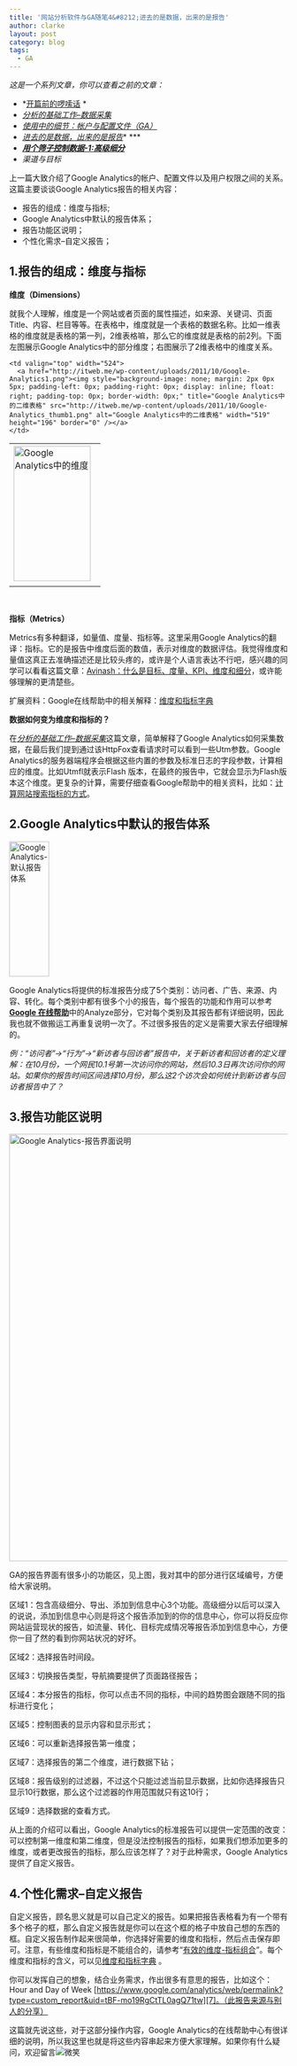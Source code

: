 ```yaml
---
title: '网站分析软件与GA随笔4&#8212;进去的是数据，出来的是报告'
author: clarke
layout: post
category: blog
tags:
  - GA
---
```

*这是一个系列文章，你可以查看之前的文章：*

*   *[开篇前的啰嗦话][1] *
*   *[分析的基础工作–数据采集][2]*
*   *[使用中的细节：帐户与配置文件（GA）][3]*
*   *<a href="http://itweb.me/?p=127" target="_blank">进去的是数据，出来的是报告</a>** ***
*   <a title="用个筛子控制数据-1：高级细分" href="http://itweb.me/?p=152" target="_blank"><em><strong>用个筛子控制数据-1:高级细分 </strong></em></a>
*   *渠道与目标*

上一篇大致介绍了Google Analytics的帐户、配置文件以及用户权限之间的关系。这篇主要谈谈Google Analytics报告的相关内容：

*   报告的组成：维度与指标;
*   Google Analytics中默认的报告体系；
*   报告功能区说明；
*   个性化需求&#8211;自定义报告；

<!--more-->

## 1.报告的组成：维度与指标

**维度（Dimensions）**

就我个人理解，维度是一个网站或者页面的属性描述，如来源、关键词、页面Title、内容、栏目等等。在表格中，维度就是一个表格的数据名称。比如一维表格的维度就是表格的第一列，2维表格嘛，那么它的维度就是表格的前2列。下面左图展示Google Analytics中的部分维度；右图展示了2维表格中的维度关系。

<table width="700" border="0" cellspacing="0" cellpadding="2">
  <tr>
    <td valign="top" width="139">
      <a href="http://itweb.me/wp-content/uploads/2011/10/Google-Analytics.png"><img style="background-image: none; margin: 2px 10px 5px 0px; padding-left: 0px; padding-right: 0px; display: inline; float: left; padding-top: 0px; border-width: 0px;" title="Google Analytics中的维度" src="http://itweb.me/wp-content/uploads/2011/10/Google-Analytics_thumb.png" alt="Google Analytics中的维度" width="139" height="244" border="0" /></a>
    </td>
    
    <td valign="top" width="524">
      <a href="http://itweb.me/wp-content/uploads/2011/10/Google-Analytics1.png"><img style="background-image: none; margin: 2px 0px 5px; padding-left: 0px; padding-right: 0px; display: inline; float: right; padding-top: 0px; border-width: 0px;" title="Google Analytics中的二维表格" src="http://itweb.me/wp-content/uploads/2011/10/Google-Analytics_thumb1.png" alt="Google Analytics中的二维表格" width="519" height="196" border="0" /></a>
    </td>
  </tr>
</table>

&nbsp;

**指标（Metrics）**

Metrics有多种翻译，如量值、度量、指标等。这里采用Google Analytics的翻译：指标。它的是报告中维度后面的数值，表示对维度的数据评估。我觉得维度和量值这真正去准确描述还是比较头疼的，或许是个人语言表达不行吧，感兴趣的同学可以看看这篇文章：<a href="http://www.chinawebanalytics.cn/wa-basic-terms/" target="_blank">Avinash：什么是目标、度量、KPI、维度和细分</a>，或许能够理解的更清楚些。

扩展资料：Google在线帮助中的相关解释：<a href="http://www.google.com/support/analyticshelp/bin/topic.py?hl=zh-Hans&topic=1006229" target="_blank">维度和指标字典</a>

**数据如何变为维度和指标的？**

在[*分析的基础工作–数据采集*][4]这篇文章，简单解释了Google Analytics如何采集数据，在最后我们提到通过该HttpFox查看请求时可以看到一些Utm参数。Google Analytics的服务器端程序会根据这些内置的参数及标准日志的字段参数，计算相应的维度。比如Utmfl就表示Flash 版本，在最终的报告中，它就会显示为Flash版本这个维度。更复杂的计算，需要仔细查看Google帮助中的相关资料，比如：<a href="http://www.google.com/support/analyticshelp/bin/answer.py?hl=zh-Hans&answer=1032321&topic=1120718" target="_blank">计算网站搜索指标的方式</a>。

## 2.Google Analytics中默认的报告体系

[<img style="background-image: none; padding-left: 0px; padding-right: 0px; display: inline; padding-top: 0px; border-width: 0px;" title="Google Analytics-默认报告体系" src="http://itweb.me/wp-content/uploads/2011/10/Google-Analytics-_thumb.png" alt="Google Analytics-默认报告体系" width="72" height="244" border="0" />][5]

Google Analytics将提供的标准报告分成了5个类别：访问者、广告、来源、内容、转化。每个类别中都有很多个小的报告，每个报告的功能和作用可以参考<a href="http://www.google.com/support/analyticshelp/" target="_blank"><strong>Google 在线帮助</strong></a>中的Analyze部分，它对每个类别及其报告都有详细说明，因此我也就不做搬运工再重复说明一次了。不过很多报告的定义是需要大家去仔细理解的。

*例：“访问者”->“行为”->“新访者与回访者”报告中，关于新访者和回访者的定义理解：在10月份，一个网民10.1号第一次访问你的网站，然后10.3日再次访问你的网站。如果你的报告时间区间选择10月份，那么这2个访次会如何统计到新访者与回访者报告中了？*

## 3.报告功能区说明

[<img style="background-image: none; padding-left: 0px; padding-right: 0px; display: inline; padding-top: 0px; border-width: 0px;" title="Google Analytics-报告界面说明" src="http://itweb.me/wp-content/uploads/2011/10/Google-Analytics-_thumb1.png" alt="Google Analytics-报告界面说明" width="986" height="772" border="0" />][6]

GA的报告界面有很多小的功能区，见上图，我对其中的部分进行区域编号，方便给大家说明。

区域1：包含高级细分、导出、添加到信息中心3个功能。高级细分以后可以深入的说说，添加到信息中心则是将这个报告添加到的你的信息中心，你可以将反应你网站运营现状的报告，如流量、转化、目标完成情况等报告添加到信息中心，方便你一目了然的看到你网站状况的好坏。

区域2：选择报告时间段。

区域3：切换报告类型，导航摘要提供了页面路径报告；

区域4：本分报告的指标，你可以点击不同的指标，中间的趋势图会跟随不同的指标进行变化；

区域5：控制图表的显示内容和显示形式；

区域6：可以重新选择报告第一维度；

区域7：选择报告的第二个维度，进行数据下钻；

区域8：报告级别的过滤器，不过这个只能过滤当前显示数据，比如你选择报告只显示10行数据，那么这个过滤器的作用范围就只有这10行；

区域9：选择数据的查看方式。

从上面的介绍可以看出，Google Analytics的标准报告可以提供一定范围的改变：可以控制第一维度和第二维度，但是没法控制报告的指标，如果我们想添加更多的维度，或者更改报告的指标，那么应该怎样了？对于此种需求，Google Analytics提供了自定义报告。

## 4.个性化需求&#8211;自定义报告

自定义报告，顾名思义就是可以自己定义的报告。如果把报告表格看为有一个带有多个格子的框，那么自定义报告就是你可以在这个框的格子中放自己想的东西的框。自定义报告制作起来很简单，你选择好需要的维度和指标，然后点击保存即可。注意，有些维度和指标是不能组合的，请参考“<a href="http://www.google.com/support/analyticshelp/bin/answer.py?answer=1033062" target="_blank">有效的维度-指标组合</a>”。每个维度和指标的含义，可以见<a href="http://www.google.com/support/analyticshelp/bin/topic.py?hl=zh-Hans&topic=1006229" target="_blank">维度和指标字典</a> 。

你可以发挥自己的想象，结合业务需求，作出很多有意思的报告，比如这个：Hour and Day of Week [https://www.google.com/analytics/web/permalink?type=custom_report&uid=tBF-mo19RgCtTL0agQ71tw][7]。（此报告来源与别人的分享）

这篇就先说这些，对于这部分操作内容，Google Analytics的在线帮助中心有很详细的说明，所以我这里也就是将这些内容串起来方便大家理解。如果你有什么疑问，欢迎留言<img class="wlEmoticon wlEmoticon-smile" style="border-style: none;" src="http://itweb.me/wp-content/uploads/2011/10/wlEmoticon-smile.png" alt="微笑" />

 [1]: http://itweb.me/?p=65
 [2]: http://itweb.me/?p=85
 [3]: http://itweb.me/?p=109
 [4]: http://itweb.me/?p=85 "网站分析软件与GA随笔2:分析的基础工作–数据采集"
 [5]: http://itweb.me/wp-content/uploads/2011/10/Google-Analytics-.png
 [6]: http://itweb.me/wp-content/uploads/2011/10/Google-Analytics-1.png
 [7]: https://www.google.com/analytics/web/permalink?type=custom_report&uid=tBF-mo19RgCtTL0agQ71tw "https://www.google.com/analytics/web/permalink?type=custom_report&uid=tBF-mo19RgCtTL0agQ71tw"